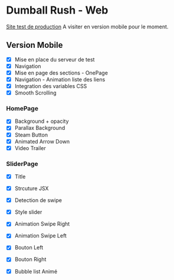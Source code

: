 # Dumball Rush - Web

[Site test de production](https://dumball-rush.web.app/)
A visiter en version mobile pour le moment.


## Version Mobile
- [x] Mise en place du serveur de test
- [x] Navigation
- [x] Mise en page des sections - OnePage
- [x] Navigation - Animation liste des liens 
- [x] Integration des variables CSS
- [x] Smooth Scrolling
### HomePage
- [x] Background + opacity
- [x] Parallax Background
- [x] Steam Button 
- [x] Animated Arrow Down
- [x] Video Trailer 
### SliderPage
- [x] Title
- [x] Strcuture JSX 
- [x] Detection de swipe
- [x] Style slider
- [x] Animation Swipe Right
- [x] Animation Swipe Left
- [x] Bouton Left
- [x] Bouton Right
- [x] Bubble list Animé


